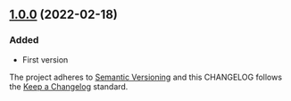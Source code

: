 ## [1.0.0](https://github.com/deshaw/jupyterlab-limit-output/compare/v1.0.0...v1.0.0) (2022-02-18)

### Added

- First version

The project adheres to [Semantic Versioning](https://semver.org/spec/v2.0.0.html) and
this CHANGELOG follows the [Keep a Changelog](https://keepachangelog.com/en/1.0.0/) standard.
